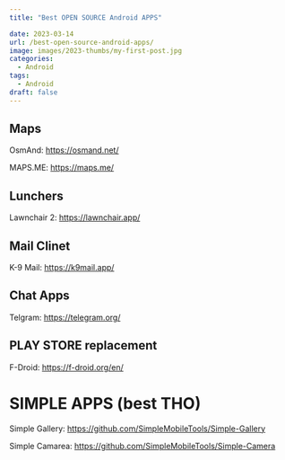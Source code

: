 ```yaml
---
title: "Best OPEN SOURCE Android APPS"

date: 2023-03-14
url: /best-open-source-android-apps/
image: images/2023-thumbs/my-first-post.jpg
categories:
  - Android
tags:
  - Android
draft: false
---
```

<!--more-->
## Maps


OsmAnd: https://osmand.net/


MAPS.ME: https://maps.me/


## Lunchers


Lawnchair 2: https://lawnchair.app/


## Mail Clinet


K-9 Mail: https://k9mail.app/


## Chat Apps


Telgram: https://telegram.org/


## PLAY STORE replacement


F-Droid: https://f-droid.org/en/


# SIMPLE APPS (best THO)


Simple Gallery: https://github.com/SimpleMobileTools/Simple-Gallery


Simple Camarea: https://github.com/SimpleMobileTools/Simple-Camera